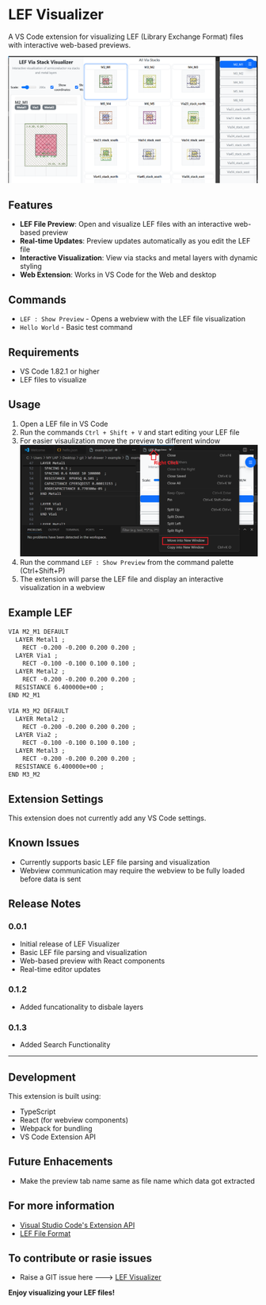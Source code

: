 # LEF Visualizer

A VS Code extension for visualizing LEF (Library Exchange Format) files with interactive web-based previews.

![DEMO](demo.png)

## Features

- **LEF File Preview**: Open and visualize LEF files with an interactive web-based preview
- **Real-time Updates**: Preview updates automatically as you edit the LEF file
- **Interactive Visualization**: View via stacks and metal layers with dynamic styling
- **Web Extension**: Works in VS Code for the Web and desktop

## Commands

- `LEF : Show Preview` - Opens a webview with the LEF file visualization
- `Hello World` - Basic test command

## Requirements

- VS Code 1.82.1 or higher
- LEF files to visualize

## Usage

1. Open a LEF file in VS Code
2. Run the commands `Ctrl + Shift + V` and start editing your LEF file
3. For easier visaulization move the preview to different window
    ![NEW](open_new_window.png)
2. Run the command `LEF : Show Preview` from the command palette (Ctrl+Shift+P)
3. The extension will parse the LEF file and display an interactive visualization in a webview

## Example LEF
```
VIA M2_M1 DEFAULT
  LAYER Metal1 ;
    RECT -0.200 -0.200 0.200 0.200 ;
  LAYER Via1 ;
    RECT -0.100 -0.100 0.100 0.100 ;
  LAYER Metal2 ;
    RECT -0.200 -0.200 0.200 0.200 ;
  RESISTANCE 6.400000e+00 ;
END M2_M1

VIA M3_M2 DEFAULT
  LAYER Metal2 ;
    RECT -0.200 -0.200 0.200 0.200 ;
  LAYER Via2 ;
    RECT -0.100 -0.100 0.100 0.100 ;
  LAYER Metal3 ;
    RECT -0.200 -0.200 0.200 0.200 ;
  RESISTANCE 6.400000e+00 ;
END M3_M2
```
## Extension Settings

This extension does not currently add any VS Code settings.

## Known Issues

- Currently supports basic LEF file parsing and visualization
- Webview communication may require the webview to be fully loaded before data is sent

## Release Notes

### 0.0.1

- Initial release of LEF Visualizer
- Basic LEF file parsing and visualization
- Web-based preview with React components
- Real-time editor updates

### 0.1.2

- Added funcationality to disbale layers

### 0.1.3

- Added Search Functionality
---

## Development

This extension is built using:
- TypeScript
- React (for webview components)
- Webpack for bundling
- VS Code Extension API

## Future Enhacements
- Make the preview tab name same as file name which data got extracted

## For more information

* [Visual Studio Code's Extension API](https://code.visualstudio.com/api)
* [LEF File Format](https://en.wikipedia.org/wiki/Library_Exchange_Format)
## To contribute or rasie issues
* Raise a GIT issue here ---> [LEF Visualizer](https://github.com/pkalyankumar1010/lef-drawer/issues)

**Enjoy visualizing your LEF files!**
